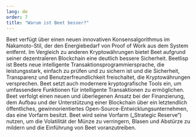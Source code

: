 ```yaml
---
lang: de
order: 7
title: "Warum ist Beet besser?"
---
```


Beet verfügt über einen neuen innovativen Konsensalgorithmus im Nakamoto-Stil, der den Energiebedarf von Proof of Work aus dem System entfernt. Im Vergleich zu anderen Kryptowährungen bietet Beet aufgrund seiner dezentraleren Blockchain eine deutlich bessere Sicherheit. Beetlisp ist Beets neue intelligente Transaktionsprogrammiersprache, die leistungsstark, einfach zu prüfen und zu sichern ist und die Sicherheit, Transparenz und Benutzerfreundlichkeit freischaltet, die Kryptowährungen versprechen. Beet setzt auch modernere kryptografische Tools ein, um umfassendere Funktionen für intelligente Transaktionen zu ermöglichen. Beet verfolgt einen neuen und überlegenen Ansatz bei der Finanzierung, dem Aufbau und der Unterstützung einer Blockchain über ein letztendlich öffentliches, gewinnorientiertes Open-Source-Entwicklungsunternehmen, das eine Vorfarm besitzt. Beet wird seine Vorfarm („Strategic Reserve“) nutzen, um die Volatilität der Münze zu verringern, Blasen und Abstürze zu mildern und die Einführung von Beet voranzutreiben.
